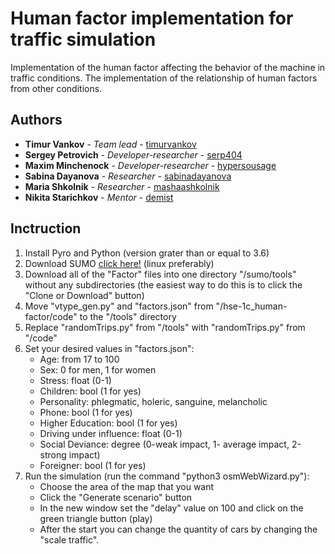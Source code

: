 # Human factor implementation for traffic simulation

Implementation of the human factor affecting the behavior of the machine in traffic conditions. The implementation of the relationship of human factors from other conditions.

## Authors

* **Timur Vankov** - *Team lead* - [timurvankov](https://github.com/timurvankov)
* **Sergey Petrovich** - *Developer-researcher* - [serp404](https://github.com/serp404)
* **Maxim Minchenock** - *Developer-researcher* - [hypersousage](https://github.com/hypersousage)
* **Sabina Dayanova** - *Researcher* - [sabinadayanova](https://github.com/sabinadayanova)
* **Maria Shkolnik** - *Researcher* - [mashaashkolnik](https://github.com/mashaashkolnik)
* **Nikita Starichkov** - *Mentor* - [demist](https://github.com/demist)

## Inctruction

1. Install Pyro and Python (version grater than or equal to 3.6) 
2. Download SUMO [click here!](https://sumo.dlr.de/docs/Installing.html) (linux preferably)
3. Download all of the "Factor" files into one directory "/sumo/tools" without any subdirectories (the easiest way to do this is to click the "Clone or Download" button)
4. Move "vtype_gen.py" and "factors.json" from "/hse-1c_human-factor/code" to the "/tools" directory
5. Replace "randomTrips.py" from "/tools" with "randomTrips.py" from "/code"
6. Set your desired values in "factors.json":
    - Age: from 17 to 100
    - Sex: 0 for men, 1 for women
    - Stress: float (0-1)
    - Children: bool (1 for yes)
    - Personality: phlegmatic, holeric, sanguine, melancholic
    - Phone: bool (1 for yes)
    - Higher Education: bool (1 for yes)
    - Driving under influence: float (0-1)
    - Social Deviance: degree (0-weak impact, 1- average impact, 2-strong impact)
    - Foreigner: bool (1 for yes)
7. Run the simulation (run the command "python3 osmWebWizard.py"):
    - Choose the area of the map that you want
    - Click the "Generate scenario" button
    - In the new window set the "delay" value on 100 and click on the green triangle button (play)
    - After the start you can change the quantity of cars by changing the "scale traffic".
